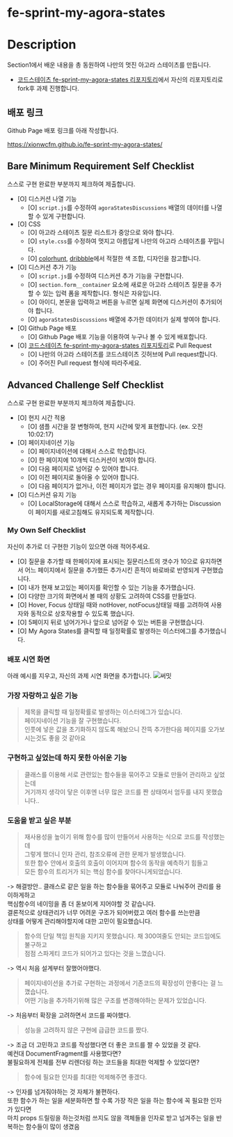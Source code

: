 # fe-sprint-my-agora-states

# Description

Section1에서 배운 내용을 총 동원하여 나만의 멋진 아고라 스테이츠를 만듭니다.

- [코드스테이츠 fe-sprint-my-agora-states 리포지토리](https://github.com/codestates-seb/fe-sprint-my-agora-states)에서 자신의 리포지토리로 fork후 과제 진행합니다.

## 배포 링크

Github Page 배포 링크를 아래 작성합니다.

https://xionwcfm.github.io/fe-sprint-my-agora-states/

## Bare Minimum Requirement Self Checklist

스스로 구현 완료한 부분까지 체크하여 제출합니다.

- [O] 디스커션 나열 기능
  - [O] `script.js`를 수정하여 `agoraStatesDiscussions` 배열의 데이터를 나열할 수 있게 구현합니다.
- [O] CSS
  - [O] 아고라 스테이츠 질문 리스트가 중앙으로 와야 합니다.
  - [O] `style.css`를 수정하여 멋지고 아름답게 나만의 아고라 스테이츠를 꾸밉니다.
  - [O] [colorhunt](https://colorhunt.co/palettes/popular), [dribbble](https://dribbble.com/)에서 적절한 색 조합, 디자인을 참고합니다.
- [O] 디스커션 추가 기능
  - [O] `script.js`를 수정하여 디스커션 추가 기능을 구현합니다.
  - [O] `section.form__container` 요소에 새로운 아고라 스테이츠 질문을 추가할 수 있는 입력 폼을 제작합니다. 형식은 자유입니다.
  - [O] 아이디, 본문을 입력하고 버튼을 누르면 실제 화면에 디스커션이 추가되어야 합니다.
  - [O] `agoraStatesDiscussions` 배열에 추가한 데이터가 실제 쌓여야 합니다.
- [O] Github Page 배포
  - [O] Github Page 배포 기능을 이용하여 누구나 볼 수 있게 배포합니다.
- [O] [코드스테이츠 fe-sprint-my-agora-states 리포지토리](https://github.com/codestates-seb/fe-sprint-my-agora-states)로 Pull Request
  - [O] 나만의 아고라 스테이츠를 코드스테이츠 깃허브에 Pull request합니다.
  - [O] 주어진 Pull request 형식에 따라주세요.

## Advanced Challenge Self Checklist

스스로 구현 완료한 부분까지 체크하여 제출합니다.

- [O] 현지 시간 적용
  - [O] 샘플 시간을 잘 변형하여, 현지 시간에 맞게 표현합니다. (ex. 오전 10:02:17)
- [O] 페이지네이션 기능
  - [O] 페이지네이션에 대해서 스스로 학습합니다.
  - [O] 한 페이지에 10개씩 디스커션이 보여야 합니다.
  - [O] 다음 페이지로 넘어갈 수 있어야 합니다.
  - [O] 이전 페이지로 돌아올 수 있어야 합니다.
  - [O] 다음 페이지가 없거나, 이전 페이지가 없는 경우 페이지를 유지해야 합니다.
- [O] 디스커션 유지 기능
  - [O] LocalStorage에 대해서 스스로 학습하고, 새롭게 추가하는 Discussion이 페이지를 새로고침해도 유지되도록 제작합니다.

### My Own Self Checklist

자신이 추가로 더 구현한 기능이 있으면 아래 적어주세요.

- [O] 질문을 추가할 때 한페이지에 표시되는 질문리스트의 갯수가 10으로 유지하면서 어느 페이지에서 질문을 추가했든 추가시킨 흔적이 바로바로 반영되게 구현했습니다.
- [O] 내가 현재 보고있는 페이지를 확인할 수 있는 기능을 추가했습니다.
- [O] 다양한 크기의 화면에서 볼 때의 상황도 고려하여 CSS를 만들었다.
- [O] Hover, Focus 상태일 때와 notHover, notFocus상태일 때를 고려하여 사용자와 동적으로 상호작용할 수 있도록 했습니다.
- [O] 5페이지 뒤로 넘어가거나 앞으로 넘어갈 수 있는 버튼을 구현했습니다.
- [O] My Agora States를 클릭할 때 일정확률로 발생하는 이스터에그를 추가했습니다.

### 배포 시연 화면

아래 예시를 지우고, 자신의 과제 시연 화면을 추가합니다.
![써밋](https://user-images.githubusercontent.com/101111364/224233521-fd9380ac-21d2-45d7-b798-588cb8fc4f31.PNG)


### 가장 자랑하고 싶은 기능

> 제목을 클릭할 때 일정확률로 발생하는 이스터에그가 있습니다.  
> 페이지네이션 기능을 잘 구현했습니다.  
> 인풋에 넣은 값을 초기화하지 않도록 해놨으니 잔뜩 추가한다음 페이지를 오가보시는것도 좋을 것 같아요  

### 구현하고 싶었는데 하지 못한 아쉬운 기능

> 클래스를 이용해 서로 관련있는 함수들을 묶어주고 모듈로 만들어 관리하고 싶었는데  
> 거기까지 생각이 닿은 이후엔 너무 많은 코드를 짠 상태여서 엄두를 내지 못했습니다..  

### 도움을 받고 싶은 부분

> 재사용성을 높이기 위해 함수를 많이 만들어서 사용하는 식으로 코드를 작성했는데  
> 그렇게 했더니 인자 관리, 참조오류에 관한 문제가 발생했습니다.  
> 또한 함수 안에서 호출의 호출이 이어지며 함수의 동작을 예측하기 힘들고  
> 모든 함수의 트리거가 되는 핵심 함수를 찾아다니게되었습니다.  

-> 해결방안.. 클래스로 같은 일을 하는 함수들을 묶어주고 모듈로 나눠주어 관리를 용이하게하고  
핵심함수의 네이밍을 좀 더 돋보이게 지어야할 것 같습니다.  
결론적으로 상태관리가 너무 어려운 구조가 되어버렸고 여러 함수를 쓰는만큼  
상태를 어떻게 관리해야할지에 대한 고민이 필요했습니다.  

> 함수의 단일 책임 원칙을 지키지 못했습니다. 채 300여줄도 안되는 코드임에도 불구하고  
> 점점 스파게티 코드가 되어가고 있다는 것을 느꼈습니다.  

-> 역시 처음 설계부터 잘했어야했다.

> 페이지네이션을 추가로 구현하는 과정에서 기존코드의 확장성이 안좋다는 걸 느꼈습니다.  
> 어떤 기능을 추가하기위해 많은 구조를 변경해야하는 문제가 있었습니다.  

-> 처음부터 확장을 고려하면서 코드를 짜야했다.

> 성능을 고려하지 않은 구현에 급급한 코드를 짰다.

-> 조금 더 고민하고 코드를 작성했다면 더 좋은 코드를 짤 수 있었을 것 같다.  
예컨대 DocumentFragment를 사용했다면?  
불필요하게 전체를 전부 리렌더링 하는 코드들을 최대한 억제할 수 있었다면?  

> 함수에 필요한 인자를 최대한 억제해주면 좋겠다.

-> 인자를 넘겨줘야하는 것 자체가 불편하다.  
또한 함수가 하는 일을 세분화하면 할 수록 가장 작은 일을 하는 함수에 꼭 필요한 인자가 있다면  
마치 props 드릴링을 하는것처럼 쓰지도 않을 객체들을 인자로 받고 넘겨주는 일을 반복하는 함수들이 많이 생겼음  
